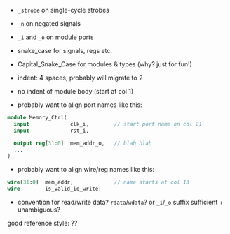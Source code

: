- `_strobe` on single-cycle strobes
- `_n` on negated signals
- `_i` and `_o` on module ports

- snake_case for signals, regs etc.
- Capital_Snake_Case for modules & types (why? just for fun!)

- indent: 4 spaces, probably will migrate to 2
- no indent of module body (start at col 1)

- probably want to align port names like this:

```systemverilog
module Memory_Ctrl(
  input             clk_i,        // start port name on col 21
  input             rst_i,

  output reg[31:0]  mem_addr_o,   // blah blah
  ...
)
```

- probably want to align wire/reg names like this:

```systemverilog
wire[31:0]  mem_addr;             // name starts at col 13
wire        is_valid_io_write;
```

- convention for read/write data? `rdata`/`wdata`? or `_i`/`_o` suffix sufficient + unambiguous?


good reference style: ??
